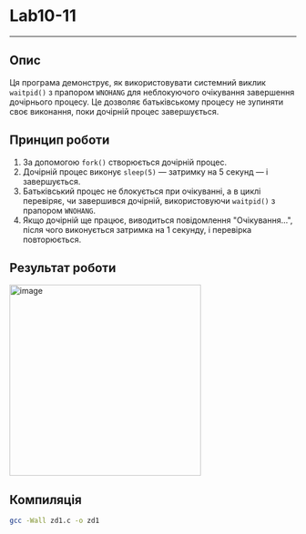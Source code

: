 # Lab10-11

---

## Опис
Ця програма демонструє, як використовувати системний виклик `waitpid()` з прапором `WNOHANG` для неблокуючого очікування завершення дочірнього процесу. Це дозволяє батьківському процесу не зупиняти своє виконання, поки дочірній процес завершується.

## Принцип роботи
1. За допомогою `fork()` створюється дочірній процес.
2. Дочірній процес виконує `sleep(5)` — затримку на 5 секунд — і завершується.
3. Батьківський процес не блокується при очікуванні, а в циклі перевіряє, чи завершився дочірній, використовуючи `waitpid()` з прапором `WNOHANG`.
4. Якщо дочірній ще працює, виводиться повідомлення "Очікування...", після чого виконується затримка на 1 секунду, і перевірка повторюється.

## Результат роботи
<img width="336" alt="image" src="https://github.com/user-attachments/assets/4c91d6a2-0307-4958-aee6-fb261408ad3b" />

## Компиляція

```bash
gcc -Wall zd1.c -o zd1
